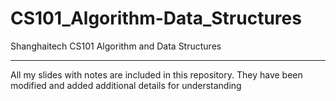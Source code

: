 # CS101_Algorithm-Data_Structures
Shanghaitech CS101 Algorithm and Data Structures
*****
All my slides with notes are included in this repository.
They have been modified and added additional details for understanding

